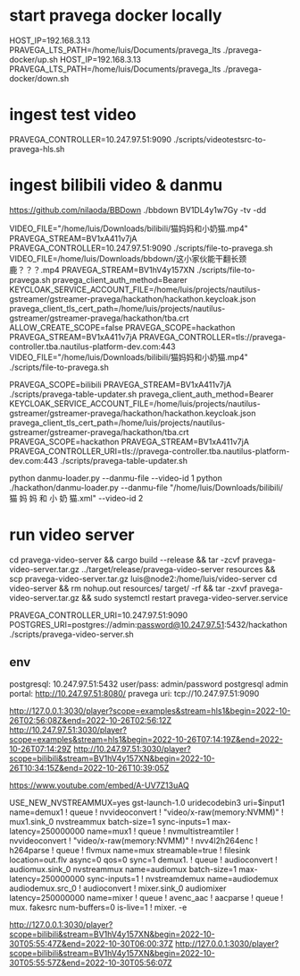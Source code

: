 # start pravega docker locally
HOST_IP=192.168.3.13 PRAVEGA_LTS_PATH=/home/luis/Documents/pravega_lts ./pravega-docker/up.sh
HOST_IP=192.168.3.13 PRAVEGA_LTS_PATH=/home/luis/Documents/pravega_lts ./pravega-docker/down.sh

# ingest test video
PRAVEGA_CONTROLLER=10.247.97.51:9090 ./scripts/videotestsrc-to-pravega-hls.sh

# ingest bilibili video & danmu
https://github.com/nilaoda/BBDown
./bbdown BV1DL4y1w7Gy -tv -dd

VIDEO_FILE="/home/luis/Downloads/bilibili/猫妈妈和小奶猫.mp4" PRAVEGA_STREAM=BV1xA411v7jA PRAVEGA_CONTROLLER=10.247.97.51:9090 ./scripts/file-to-pravega.sh
VIDEO_FILE=/home/luis/Downloads/bbdown/这小家伙能干翻长颈鹿？？？.mp4 PRAVEGA_STREAM=BV1hV4y157XN ./scripts/file-to-pravega.sh
pravega_client_auth_method=Bearer KEYCLOAK_SERVICE_ACCOUNT_FILE=/home/luis/projects/nautilus-gstreamer/gstreamer-pravega/hackathon/hackathon.keycloak.json pravega_client_tls_cert_path=/home/luis/projects/nautilus-gstreamer/gstreamer-pravega/hackathon/tba.crt ALLOW_CREATE_SCOPE=false PRAVEGA_SCOPE=hackathon PRAVEGA_STREAM=BV1xA411v7jA PRAVEGA_CONTROLLER=tls://pravega-controller.tba.nautilus-platform-dev.com:443 VIDEO_FILE="/home/luis/Downloads/bilibili/猫妈妈和小奶猫.mp4" ./scripts/file-to-pravega.sh

PRAVEGA_SCOPE=bilibili PRAVEGA_STREAM=BV1xA411v7jA ./scripts/pravega-table-updater.sh
pravega_client_auth_method=Bearer KEYCLOAK_SERVICE_ACCOUNT_FILE=/home/luis/projects/nautilus-gstreamer/gstreamer-pravega/hackathon/hackathon.keycloak.json pravega_client_tls_cert_path=/home/luis/projects/nautilus-gstreamer/gstreamer-pravega/hackathon/tba.crt PRAVEGA_SCOPE=hackathon PRAVEGA_STREAM=BV1xA411v7jA PRAVEGA_CONTROLLER_URI=tls://pravega-controller.tba.nautilus-platform-dev.com:443 ./scripts/pravega-table-updater.sh

python danmu-loader.py --danmu-file --video-id 1
python ./hackathon/danmu-loader.py --danmu-file "/home/luis/Downloads/bilibili/猫 妈 妈 和 小 奶 猫.xml" --video-id 2

# run video server
cd pravega-video-server && cargo build --release && tar -zcvf pravega-video-server.tar.gz ../target/release/pravega-video-server resources && scp pravega-video-server.tar.gz luis@node2:/home/luis/video-server
cd video-server && rm nohup.out resources/ target/ -rf && tar -zxvf pravega-video-server.tar.gz && sudo systemctl restart pravega-video-server.service

PRAVEGA_CONTROLLER_URI=10.247.97.51:9090 POSTGRES_URI=postgres://admin:password@10.247.97.51:5432/hackathon ./scripts/pravega-video-server.sh

## env
postgresql: 10.247.97.51:5432 user/pass: admin/password
postgresql admin portal: http://10.247.97.51:8080/
pravega uri: tcp://10.247.97.51:9090

http://127.0.0.1:3030/player?scope=examples&stream=hls1&begin=2022-10-26T02:56:08Z&end=2022-10-26T02:56:12Z
http://10.247.97.51:3030/player?scope=examples&stream=hls1&begin=2022-10-26T07:14:19Z&end=2022-10-26T07:14:29Z
http://10.247.97.51:3030/player?scope=bilibili&stream=BV1hV4y157XN&begin=2022-10-26T10:34:15Z&end=2022-10-26T10:39:05Z

https://www.youtube.com/embed/A-UV7Z13uAQ


USE_NEW_NVSTREAMMUX=yes  gst-launch-1.0 uridecodebin3 uri=$input1 name=demux1 ! queue ! nvvideoconvert ! "video/x-raw(memory:NVMM)" ! mux1.sink_0 nvstreammux batch-size=1 sync-inputs=1 max-latency=250000000 name=mux1 ! queue ! nvmultistreamtiler ! nvvideoconvert ! "video/x-raw(memory:NVMM)" ! nvv4l2h264enc ! h264parse ! queue ! flvmux name=mux streamable=true ! filesink location=out.flv  async=0 qos=0 sync=1 demux1. ! queue ! audioconvert ! audiomux.sink_0 nvstreammux name=audiomux batch-size=1 max-latency=250000000 sync-inputs=1 ! nvstreamdemux name=audiodemux audiodemux.src_0  ! audioconvert ! mixer.sink_0 audiomixer latency=250000000 name=mixer ! queue ! avenc_aac ! aacparse ! queue ! mux. fakesrc num-buffers=0 is-live=1 ! mixer. -e

http://127.0.0.1:3030/player?scope=bilibili&stream=BV1hV4y157XN&begin=2022-10-30T05:55:47Z&end=2022-10-30T06:00:37Z
http://127.0.0.1:3030/player?scope=bilibili&stream=BV1hV4y157XN&begin=2022-10-30T05:55:57Z&end=2022-10-30T05:56:07Z
